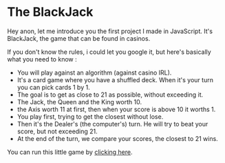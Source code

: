 # The BlackJack

Hey anon, let me introduce you the first project I made in JavaScript. It's BlackJack, the game that can be found in casinos. 

If you don't know the rules, i could let you google it, but here's basically what you need to know : 


* You will play against an algorithm (against casino IRL).
* It's a card game where you have a shuffled deck.
  When it's your turn you can pick cards 1 by 1.
* The goal is to get as close to 21 as possible, without exceeding it.
* The Jack, the Queen and the King worth 10.
* the Axis worth 11 at first, then when your score is above 10 it worths 1. 
* You play first, trying to get the closest without lose.
* Then it's the Dealer's (the computer's) turn. He will try to beat your score, but not exceeding 21.
* At the end of the turn, we compare your scores, the closest to 21 wins.

You can run this little game by [clicking here](https://pcarette.github.io/BlackJack/). 


